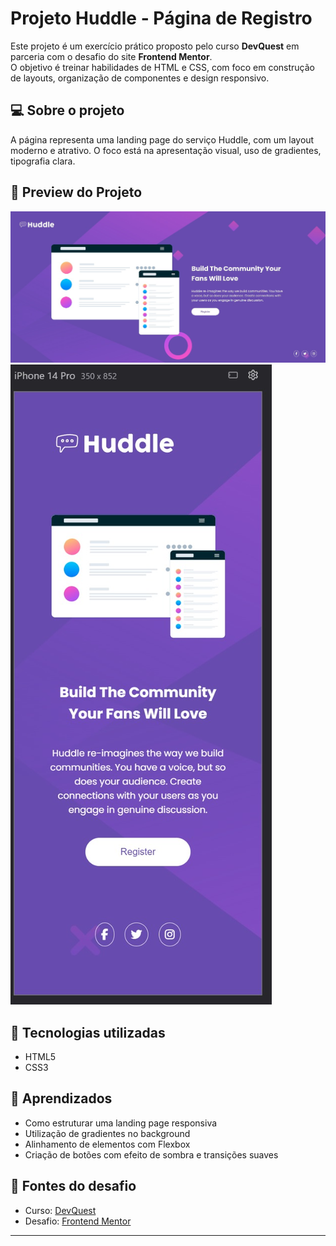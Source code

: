 # Projeto Huddle - Página de Registro

Este projeto é um exercício prático proposto pelo curso **DevQuest** em parceria com o desafio do site **Frontend Mentor**.  
O objetivo é treinar habilidades de HTML e CSS, com foco em construção de layouts, organização de componentes e design responsivo.

## 💻 Sobre o projeto

A página representa uma landing page do serviço Huddle, com um layout moderno e atrativo. O foco está na apresentação visual, uso de gradientes, tipografia clara.

## 📸 Preview do Projeto

![Imagem do projeto](./src/img/preview1.jpg)
![Imagem mobile](./src/img/preview2.jpg)

## 🚀 Tecnologias utilizadas

- HTML5
- CSS3

## 🧠 Aprendizados

- Como estruturar uma landing page responsiva
- Utilização de gradientes no background
- Alinhamento de elementos com Flexbox
- Criação de botões com efeito de sombra e transições suaves

## 🧩 Fontes do desafio

- Curso: [DevQuest](https://devquest.com.br)
- Desafio: [Frontend Mentor](https://www.frontendmentor.io)

---
